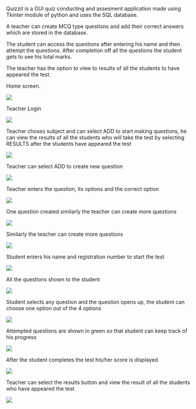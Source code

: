 Quizzit is a GUI quiz conducting and assesment application made using Tkinter module of python and uses the SQL database.

A teacher can create MCQ type questions and add their correct answers which are stored in the database. 

The student can access the questions after entering his name and then attempt the questions. After completion off all the questions the student gets to see his total marks.

The teacher has the option to view to results of all the students to have appeared the test.


Home screen.

![](Quizzit_ss/q0.PNG)


Teacher Login


![](Quizzit_ss/q1.PNG)


Teacher choses subject and can select ADD to start making questions, he can view the results of all the students who will take the test by selecting RESULTS after the students have appeared the test


![](Quizzit_ss/q2.PNG)


Teacher can select ADD to create new question


![](Quizzit_ss/q3.PNG)


Teacher enters the question, its options and the correct option


![](Quizzit_ss/q4.PNG)


One question created similarly the teacher can create more questions


![](Quizzit_ss/q5.PNG)


Similarly the teacher can create more questions


![](Quizzit_ss/q6.PNG)


Student enters his name and registration number to start the test


![](Quizzit_ss/q7.PNG)


All the questions shown to the student


![](Quizzit_ss/q8.PNG)


Student selects any question and the question opens up, the student can choose one option out of the 4 options


![](Quizzit_ss/q9.PNG)


Attempted questions are shown in green so that student can keep track of his progress


![](Quizzit_ss/q10.PNG)


After the student completes the test his/her score is displayed


![](Quizzit_ss/q11.PNG)


Teacher can select the results button and view the result of all the students who have appeared the test 


![](Quizzit_ss/q12.PNG)
